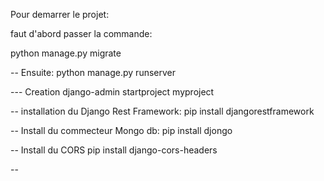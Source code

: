 Pour demarrer le projet:

faut d'abord passer la commande:

python manage.py migrate


-- Ensuite: 
python manage.py runserver


--- Creation
django-admin startproject myproject

-- installation du Django Rest Framework:
pip install djangorestframework

-- Install du commecteur Mongo db:
pip install djongo

-- Install du CORS 
 pip install django-cors-headers

-- 